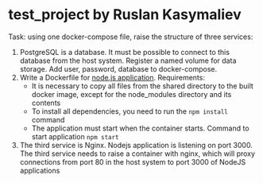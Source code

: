 # test_project by Ruslan Kasymaliev
Task: using one docker-compose file, raise the structure of three services:

1. PostgreSQL is a database. It must be possible to connect to this database from the host system. Register a named volume for data storage. Add user, password, database to docker-compose.
2. Write a Dockerfile for [node.js application](https://nodejs.org/en/docs/guides/getting-started-guide/). Requirements:
    - It is necessary to copy all files from the shared directory to the built docker image, except for the node_modules directory and its contents
    - To install all dependencies, you need to run the `npm install` command
    - The application must start when the container starts. Command to start application `npm start`
3. The third service is Nginx. Nodejs application is listening on port 3000. The third service needs to raise a container with nginx, which will proxy connections from port 80 in the host system to port 3000 of NodeJS applications
